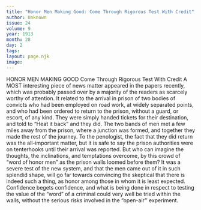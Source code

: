 ```yaml
---
title: "Honor Men Making Good: Come Through Rigorous Test With Credit"
author: Unknown
issue: 24
volume: 9
year: 1913
month: 28
day: 2
tags:
layout: page.njk
image:
---
```

HONOR MEN MAKING GOOD    Come Through Rigorous Test With Credit    A MOST interesting piece of news matter appeared in the papers recently, which was probably passed over by a majority of the readers as scarcely worthy of attention. It related to the arrival in prison of two bodies of convicts who had been employed on road work, at widely separated points, and who had been ordered to return to the prison, without a guard, or escort, of any kind. They were simply handed tickets for their destination, and told to “Heat it back” and they did. The two bands of men met a few miles away from the prison, where a junction was formed, and together they made the rest of the journey. To the penologist, the fact that they did return was the all-important matter, but it is safe to say the prison authorities were on tenterhooks until their arrival was reported. But who can imagine the thoughts, the inclinations, and temptations overcome, by this crowd of “word of honor men” as the prison walls loomed before them? It was a severe test of the new system, and that the men came out of it in such splendid shape, will go far towards convincing the skeptical that there is indeed such a thing, as honor among those in whom it is least expected. Confidence begets confidence, and what is being done in respect to testing the value of the “word” of a criminal could very well be tried within the walls, without the serious risks involved in the “open-air’’ experiment. 

